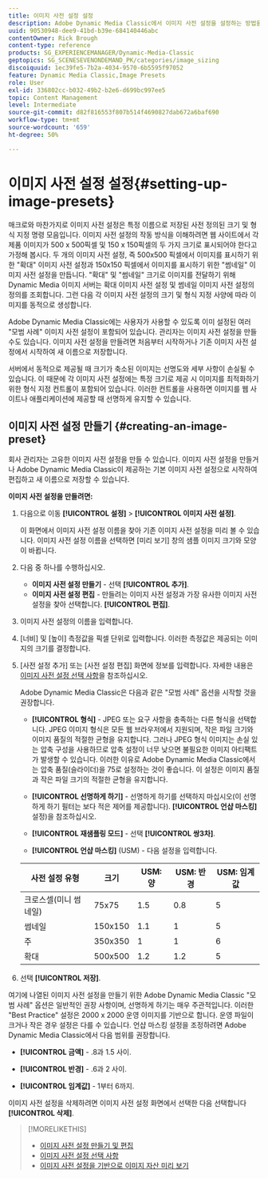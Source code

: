 ```yaml
---
title: 이미지 사전 설정 설정
description: Adobe Dynamic Media Classic에서 이미지 사전 설정을 설정하는 방법을 알아봅니다.
uuid: 90530948-dee9-41bd-b39e-684140446abc
contentOwner: Rick Brough
content-type: reference
products: SG_EXPERIENCEMANAGER/Dynamic-Media-Classic
geptopics: SG_SCENESEVENONDEMAND_PK/categories/image_sizing
discoiquuid: 1ec39fe5-7b2a-4034-9570-6b5595f97052
feature: Dynamic Media Classic,Image Presets
role: User
exl-id: 336802cc-b032-49b2-b2e6-d699bc997ee5
topic: Content Management
level: Intermediate
source-git-commit: d82f816553f807b514f4690827dab672a6baf690
workflow-type: tm+mt
source-wordcount: '659'
ht-degree: 50%

---
```


# 이미지 사전 설정 설정{#setting-up-image-presets}

매크로와 마찬가지로 이미지 사전 설정은 특정 이름으로 저장된 사전 정의된 크기 및 형식 지정 명령 모음입니다. 이미지 사전 설정의 작동 방식을 이해하려면 웹 사이트에서 각 제품 이미지가 500 x 500픽셀 및 150 x 150픽셀의 두 가지 크기로 표시되어야 한다고 가정해 봅시다. 두 개의 이미지 사전 설정, 즉 500x500 픽셀에서 이미지를 표시하기 위한 &quot;확대&quot; 이미지 사전 설정과 150x150 픽셀에서 이미지를 표시하기 위한 &quot;썸네일&quot; 이미지 사전 설정을 만듭니다. &quot;확대&quot; 및 &quot;썸네일&quot; 크기로 이미지를 전달하기 위해 Dynamic Media 이미지 서버는 확대 이미지 사전 설정 및 썸네일 이미지 사전 설정의 정의를 조회합니다. 그런 다음 각 이미지 사전 설정의 크기 및 형식 지정 사양에 따라 이미지를 동적으로 생성합니다.

Adobe Dynamic Media Classic에는 사용자가 사용할 수 있도록 이미 설정된 여러 &quot;모범 사례&quot; 이미지 사전 설정이 포함되어 있습니다. 관리자는 이미지 사전 설정을 만들 수도 있습니다. 이미지 사전 설정을 만들려면 처음부터 시작하거나 기존 이미지 사전 설정에서 시작하여 새 이름으로 저장합니다.

서버에서 동적으로 제공될 때 크기가 축소된 이미지는 선명도와 세부 사항이 손실될 수 있습니다. 이 때문에 각 이미지 사전 설정에는 특정 크기로 제공 시 이미지를 최적화하기 위한 형식 지정 컨트롤이 포함되어 있습니다. 이러한 컨트롤을 사용하면 이미지를 웹 사이트나 애플리케이션에 제공할 때 선명하게 유지할 수 있습니다.

## 이미지 사전 설정 만들기 {#creating-an-image-preset}

회사 관리자는 고유한 이미지 사전 설정을 만들 수 있습니다. 이미지 사전 설정을 만들거나 Adobe Dynamic Media Classic이 제공하는 기본 이미지 사전 설정으로 시작하여 편집하고 새 이름으로 저장할 수 있습니다.

**이미지 사전 설정을 만들려면:**

1. 다음으로 이동 **[!UICONTROL 설정]** > **[!UICONTROL 이미지 사전 설정]**.

   이 화면에서 이미지 사전 설정 이름을 찾아 기존 이미지 사전 설정을 미리 볼 수 있습니다. 이미지 사전 설정 이름을 선택하면 [미리 보기] 창의 샘플 이미지 크기와 모양이 바뀝니다.

1. 다음 중 하나를 수행하십시오.

   * **이미지 사전 설정 만들기** - 선택 **[!UICONTROL 추가]**.
   * **이미지 사전 설정 편집** - 만들려는 이미지 사전 설정과 가장 유사한 이미지 사전 설정을 찾아 선택합니다. **[!UICONTROL 편집]**.

1. 이미지 사전 설정의 이름을 입력합니다.
1. [너비] 및 [높이] 측정값을 픽셀 단위로 입력합니다. 이러한 측정값은 제공되는 이미지의 크기를 결정합니다.
1. [사전 설정 추가] 또는 [사전 설정 편집] 화면에 정보를 입력합니다. 자세한 내용은 [이미지 사전 설정 선택 사항](application-setup.md#image_preset_options)을 참조하십시오.

   Adobe Dynamic Media Classic은 다음과 같은 &quot;모범 사례&quot; 옵션을 시작할 것을 권장합니다.

   * **[!UICONTROL 형식]** - JPEG 또는 요구 사항을 충족하는 다른 형식을 선택합니다. JPEG 이미지 형식은 모든 웹 브라우저에서 지원되며, 작은 파일 크기와 이미지 품질의 적절한 균형을 유지합니다. 그러나 JPEG 형식 이미지는 손실 있는 압축 구성을 사용하므로 압축 설정이 너무 낮으면 불필요한 이미지 아티팩트가 발생할 수 있습니다. 이러한 이유로 Adobe Dynamic Media Classic에서는 압축 품질(슬라이더)을 75로 설정하는 것이 좋습니다. 이 설정은 이미지 품질과 작은 파일 크기의 적절한 균형을 유지합니다.

   * **[!UICONTROL 선명하게 하기]** - 선명하게 하기를 선택하지 마십시오(이 선명하게 하기 필터는 보다 적은 제어를 제공합니다). **[!UICONTROL 언샵 마스킹]** 설정)을 참조하십시오.

   * **[!UICONTROL 재샘플링 모드]** - 선택 **[!UICONTROL 쌍3차]**.

   * **[!UICONTROL 언샵 마스킹]** (USM) - 다음 설정을 입력합니다.

   | 사전 설정 유형 | 크기 | USM: 양 | USM: 반경 | USM: 임계값 |
   | --- | --- | --- | --- | --- |
   | 크로스셀(미니 썸네일) | 75x75 | 1.5 | 0.8 | 5 |
   | 썸네일 | 150x150 | 1.1 | 1 | 5 |
   | 주 | 350x350 | 1 | 1 | 6 |
   | 확대 | 500x500 | 1.2 | 1.2 | 5 |

1. 선택 **[!UICONTROL 저장]**.

여기에 나열된 이미지 사전 설정을 만들기 위한 Adobe Dynamic Media Classic &quot;모범 사례&quot; 옵션은 일반적인 권장 사항이며, 선명하게 하기는 매우 주관적입니다. 이러한 &quot;Best Practice&quot; 설정은 2000 x 2000 운영 이미지를 기반으로 합니다. 운영 파일이 크거나 작은 경우 설정은 다를 수 있습니다. 언샵 마스킹 설정을 조정하려면 Adobe Dynamic Media Classic에서 다음 범위를 권장합니다.

* **[!UICONTROL 금액]** - .8과 1.5 사이.

* **[!UICONTROL 반경]** - .6과 2 사이.

* **[!UICONTROL 임계값]** - 1부터 6까지.

이미지 사전 설정을 삭제하려면 이미지 사전 설정 화면에서 선택한 다음 선택합니다 **[!UICONTROL 삭제]**.

>[!MORELIKETHIS]
>
>* [이미지 사전 설정 만들기 및 편집](application-setup.md#creating_and_editing_image_presets)
>* [이미지 사전 설정 선택 사항](application-setup.md#image_preset_options)
>* [이미지 사전 설정을 기반으로 이미지 자산 미리 보기](previewing-asset.md#previewing_an_image_asset_based_on_its_image_preset)
